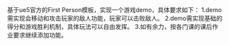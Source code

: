 基于ue5官方的First Person模板，实现一个游戏demo，具体要求如下：
1.demo需实现会移动和攻击玩家的敌人功能，玩家可以击败敌人。
2.demo需实现基础的得分和游戏胜利机制，具体玩法可以自由发挥。
3.如有余力，按各门课的课后作业要求继续添加功能。